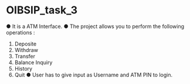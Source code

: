 # OIBSIP_task_3

● It is a ATM Interface.
● The project allows you to perform the following operations :
  1. Deposite
  2. Withdraw
  3. Transfer
  4. Balance Inquiry
  5. History
  6. Quit
● User has to give input as Username and ATM PIN to login.
